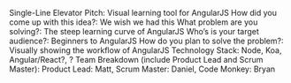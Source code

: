 Single-Line Elevator Pitch: Visual learning tool for AngularJS
How did you come up with this idea?: We wish we had this
What problem are you solving?: The steep learning curve of AngularJS
Who’s is your target audience?: Beginners to AngularJS
How do you plan to solve the problem?: Visually showing the workflow of AngularJS
Technology Stack: Node, Koa, Angular/React?, ?
Team Breakdown (include Product Lead and Scrum Master): Product Lead: Matt, Scrum Master: Daniel, Code Monkey: Bryan
